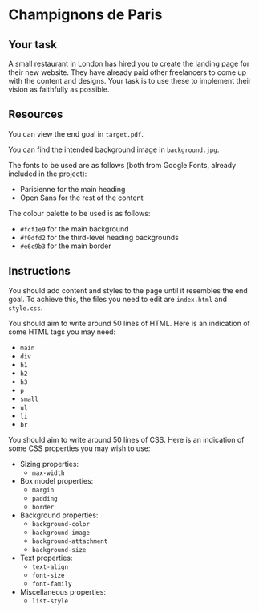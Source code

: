 # Champignons de Paris

## Your task

A small restaurant in London has hired you to create the landing page for their new website. They have already paid other freelancers to come up with the content and designs. Your task is to use these to implement their vision as faithfully as possible.

## Resources

You can view the end goal in `target.pdf`.

You can find the intended background image in `background.jpg`.

The fonts to be used are as follows (both from Google Fonts, already included in the project):

- Parisienne for the main heading
- Open Sans for the rest of the content

The colour palette to be used is as follows:

- `#fcf1e9` for the main background
- `#f0dfd2` for the third-level heading backgrounds
- `#e6c9b3` for the main border

## Instructions

You should add content and styles to the page until it resembles the end goal. To achieve this, the files you need to edit are `index.html` and `style.css`.

You should aim to write around 50 lines of HTML. Here is an indication of some HTML tags you may need:

- `main`
- `div`
- `h1`
- `h2`
- `h3`
- `p`
- `small`
- `ul`
- `li`
- `br`

You should aim to write around 50 lines of CSS. Here is an indication of some CSS properties you may wish to use:

- Sizing properties:
  - `max-width`
- Box model properties:
  - `margin`
  - `padding`
  - `border`
- Background properties:
  - `background-color`
  - `background-image`
  - `background-attachment`
  - `background-size`
- Text properties:
  - `text-align`
  - `font-size`
  - `font-family`
- Miscellaneous properties:
  - `list-style`
